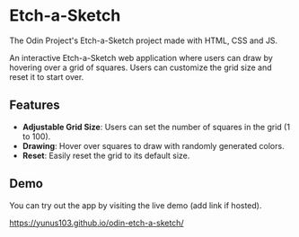 # Etch-a-Sketch

The Odin Project's Etch-a-Sketch  project made with HTML, CSS and JS.

An interactive Etch-a-Sketch web application where users can draw by hovering over a grid of squares. Users can customize the grid size and reset it to start over.

## Features

- **Adjustable Grid Size**: Users can set the number of squares in the grid (1 to 100).
- **Drawing**: Hover over squares to draw with randomly generated colors.
- **Reset**: Easily reset the grid to its default size.

## Demo

You can try out the app by visiting the live demo (add link if hosted).

https://yunus103.github.io/odin-etch-a-sketch/